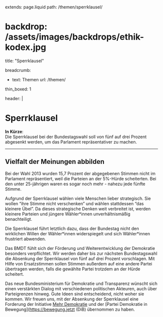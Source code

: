 extends: page.liquid
path: /themen/sperrklausel/
# backdrop: /assets/images/backdrops/ethik-kodex.jpg
title: "Sperrklausel"

breadcrumb:
 - text: Themen
   url: /themen/

thin_boxed: 1

header: |    
    <h1>Sperrklausel</h1>
    <p><strong>In Kürze</strong>:<br>
    Die Sperrklausel bei der Bundestagswahl soll von fünf auf drei Prozent abgesenkt werden, um das Parlament repräsentativer zu machen.</p>

---


## Vielfalt der Meinungen abbilden

Bei der Wahl 2013 wurden 15,7 Prozent der abgegebenen Stimmen nicht im Parlament repräsentiert, weil die Parteien an der 5%-Hürde scheiterten. Bei den unter 25-jährigen waren es sogar noch mehr - nahezu jede fünfte Stimme.

Aufgrund der Sperrklausel wählen viele Menschen lieber strategisch. Sie wollen “ihre Stimme nicht verschenken” und wählen stattdessen “das kleinere Übel”. Da dieses strategische Denken weit verbreitet ist, werden kleinere Parteien und jüngere Wähler\*innen unverhältnismäßig benachteiligt.

Die Sperrklausel führt letztlich dazu, dass der Bundestag nicht den wirklichen Willen der  Wähler\*innen widerspiegelt und sich Wähler\*innen frustriert abwenden.

Das BMDT fühlt sich der Förderung und Weiterentwicklung der Demokratie besonders verpflichtet. Wir werden daher bis zur nächsten Bundestagswahl die Absenkung der Sperrklausel von fünf auf drei Prozent vorschlagen. Mit Hilfe von Ersatzstimmen sollen Stimmen außerdem auf eine andere Partei übertragen werden, falls die gewählte Partei trotzdem an der Hürde scheitert.

Das neue Bundesministerium für Demokratie und Transparenz wünscht sich einen verstärkten Dialog mit verschiedenen politischen Akteuren, auch über Parteigrenzen hinweg. Gute Ideen sind entscheidend, nicht woher sie kommen. Wir freuen uns, mit der Absenkung der Sperrklausel eine Forderung der Initiative [Mehr Demokratie](https://www.mehr-demokratie.de/themen/wahlrecht/unsere-wahlrechts-positionen/) und der [Partei Demokratie in Bewegung](https://bewegung.jetzt (DiB) übernommen zu haben.